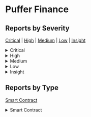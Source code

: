 
# Puffer Finance

## Reports by Severity

[Critical](<README.md#critical>) | [High](<README.md#high>) | [Medium](<README.md#medium>) | [Low](<README.md#low>) | [Insight](<README.md#insight>)
<details>
<summary>Critical</summary>

* [28788 - [SC - Critical] Slash during a withdrawal from EigenLayer will ...](./28788%20-%20%5BSC%20-%20Critical%5D%20Slash%20during%20a%20withdrawal%20from%20EigenLayer%20will%20....md)

</details>
<details>
<summary>High</summary>

* [29033 - [SC - High] Queued data will be lost if Tx is unsuccessful ...](./29033%20-%20%5BSC%20-%20High%5D%20Queued%20data%20will%20be%20lost%20if%20Tx%20is%20unsuccessful%20....md)
* [29106 - [SC - High] Insufficient Handling of Partial Failures in Wi...](./29106%20-%20%5BSC%20-%20High%5D%20Insufficient%20Handling%20of%20Partial%20Failures%20in%20Wi....md)

</details>
<details>
<summary>Medium</summary>

* [28613 - [SC - Medium] User will lose funds](./28613%20-%20%5BSC%20-%20Medium%5D%20User%20will%20lose%20funds.md)
* [28689 - [SC - Medium] incorrect lidoLockedETH value can block full re...](./28689%20-%20%5BSC%20-%20Medium%5D%20incorrect%20lidoLockedETH%20value%20can%20block%20full%20re....md)
* [28921 - [SC - Medium] Possibly protocol insolvency during a LIDO slas...](./28921%20-%20%5BSC%20-%20Medium%5D%20Possibly%20protocol%20insolvency%20during%20a%20LIDO%20slas....md)
* [29006 - [SC - Medium] Lack of Success check of the Timelock  executeT...](./29006%20-%20%5BSC%20-%20Medium%5D%20Lack%20of%20Success%20check%20of%20the%20Timelock%20%20executeT....md)
* [29054 - [SC - Medium] Lido discounted withdrawals are not accounted for](./29054%20-%20%5BSC%20-%20Medium%5D%20Lido%20discounted%20withdrawals%20are%20not%20accounted%20for.md)
* [29060 - [SC - Medium] initiateETHWithdrawalsFromLido decreases totalA...](./29060%20-%20%5BSC%20-%20Medium%5D%20initiateETHWithdrawalsFromLido%20decreases%20totalA....md)

</details>
<details>
<summary>Low</summary>

* [28623 - [SC - Low] Timelock transaction that consume more then _ g...](./28623%20-%20%5BSC%20-%20Low%5D%20Timelock%20transaction%20that%20consume%20more%20then%20_%20g....md)
* [28663 - [SC - Low] Deposit of stETH fails due to LIDOs - wei corno...](./28663%20-%20%5BSC%20-%20Low%5D%20Deposit%20of%20stETH%20fails%20due%20to%20LIDOs%20-%20wei%20corno....md)
* [28665 - [SC - Low] Underflow risk in receive function due to discr...](./28665%20-%20%5BSC%20-%20Low%5D%20Underflow%20risk%20in%20receive%20function%20due%20to%20discr....md)
* [28687 - [SC - Low] Timelocks executeTransaction incorrectly delete...](./28687%20-%20%5BSC%20-%20Low%5D%20Timelocks%20executeTransaction%20incorrectly%20delete....md)
* [28777 - [SC - Low] pufETHsrcTimelocksolexecuteTransaction - This b...](./28777%20-%20%5BSC%20-%20Low%5D%20pufETHsrcTimelocksolexecuteTransaction%20-%20This%20b....md)
* [28789 - [SC - Low] Return value of call is not checked causing fai...](./28789%20-%20%5BSC%20-%20Low%5D%20Return%20value%20of%20call%20is%20not%20checked%20causing%20fai....md)
* [28792 - [SC - Low] Return value of low level isnt checked executio...](./28792%20-%20%5BSC%20-%20Low%5D%20Return%20value%20of%20low%20level%20isnt%20checked%20executio....md)
* [28796 - [SC - Low] The PufferVaultgetPendingLidoETHAmount will ret...](./28796%20-%20%5BSC%20-%20Low%5D%20The%20PufferVaultgetPendingLidoETHAmount%20will%20ret....md)
* [28946 - [SC - Low] The assets accounting of the vault can become o...](./28946%20-%20%5BSC%20-%20Low%5D%20The%20assets%20accounting%20of%20the%20vault%20can%20become%20o....md)
* [28971 - [SC - Low] Double spending or double execution of transact...](./28971%20-%20%5BSC%20-%20Low%5D%20Double%20spending%20or%20double%20execution%20of%20transact....md)
* [29015 - [SC - Low] Boolean return value of addresscall function no...](./29015%20-%20%5BSC%20-%20Low%5D%20Boolean%20return%20value%20of%20addresscall%20function%20no....md)
* [29067 - [SC - Low] Puffer Finance  Missing Verification of Externa...](./29067%20-%20%5BSC%20-%20Low%5D%20Puffer%20Finance%20%20Missing%20Verification%20of%20Externa....md)
* [29116 - [SC - Low] Using deposit results in more shares for the sa...](./29116%20-%20%5BSC%20-%20Low%5D%20Using%20deposit%20results%20in%20more%20shares%20for%20the%20sa....md)

</details>
<details>
<summary>Insight</summary>

* [28612 - [SC - Insight] EigenLayers share rate can be massively inflate...](./28612%20-%20%5BSC%20-%20Insight%5D%20EigenLayers%20share%20rate%20can%20be%20massively%20inflate....md)
* [28625 - [SC - Insight] Gas griefing is possible on external call](./28625%20-%20%5BSC%20-%20Insight%5D%20Gas%20griefing%20is%20possible%20on%20external%20call.md)
* [28629 - [SC - Insight] Missing restricted modifier on claimWithdrawalF...](./28629%20-%20%5BSC%20-%20Insight%5D%20Missing%20restricted%20modifier%20on%20claimWithdrawalF....md)
* [28630 - [SC - Insight] Improper Validation for Partial Filling of INCH...](./28630%20-%20%5BSC%20-%20Insight%5D%20Improper%20Validation%20for%20Partial%20Filling%20of%20INCH....md)
* [28632 - [SC - Insight] Setting delay at MINIMUM_DELAY in timelock fails](./28632%20-%20%5BSC%20-%20Insight%5D%20Setting%20delay%20at%20MINIMUM_DELAY%20in%20timelock%20fails.md)
* [28645 - [SC - Insight] Attacker Prevents All Users From Withdrawing Fu...](./28645%20-%20%5BSC%20-%20Insight%5D%20Attacker%20Prevents%20All%20Users%20From%20Withdrawing%20Fu....md)
* [28646 - [SC - Insight] Resubmission with Pause Bypass Potential Exploi...](./28646%20-%20%5BSC%20-%20Insight%5D%20Resubmission%20with%20Pause%20Bypass%20Potential%20Exploi....md)
* [28650 - [SC - Insight] Protocol Insolvency due to the over inflated ca...](./28650%20-%20%5BSC%20-%20Insight%5D%20Protocol%20Insolvency%20due%20to%20the%20over%20inflated%20ca....md)
* [28656 - [SC - Insight] Blocking redeemwithdraw from vault](./28656%20-%20%5BSC%20-%20Insight%5D%20Blocking%20redeemwithdraw%20from%20vault.md)
* [28660 - [SC - Insight] pufETHsrcTimelock_setDelay - L State constant M...](./28660%20-%20%5BSC%20-%20Insight%5D%20pufETHsrcTimelock_setDelay%20-%20L%20State%20constant%20M....md)
* [28688 - [SC - Insight] Unhandled Failure of _executeTransaction Call i...](./28688%20-%20%5BSC%20-%20Insight%5D%20Unhandled%20Failure%20of%20_executeTransaction%20Call%20i....md)
* [28695 - [SC - Insight] pufETHsrcTimelockexecuteTransaction - L The tim...](./28695%20-%20%5BSC%20-%20Insight%5D%20pufETHsrcTimelockexecuteTransaction%20-%20L%20The%20tim....md)
* [28698 - [SC - Insight] User can frontrun claim transaction to make cla...](./28698%20-%20%5BSC%20-%20Insight%5D%20User%20can%20frontrun%20claim%20transaction%20to%20make%20cla....md)
* [28702 - [SC - Insight] Malicious users can frontrun permits to DoS swaps](./28702%20-%20%5BSC%20-%20Insight%5D%20Malicious%20users%20can%20frontrun%20permits%20to%20DoS%20swaps.md)
* [28729 - [SC - Insight] MINIMUM_DELAY uses incorrect value of  days ins...](./28729%20-%20%5BSC%20-%20Insight%5D%20MINIMUM_DELAY%20uses%20incorrect%20value%20of%20%20days%20ins....md)
* [28732 - [SC - Insight] External Call from Eigen Layer can fail silentl...](./28732%20-%20%5BSC%20-%20Insight%5D%20External%20Call%20from%20Eigen%20Layer%20can%20fail%20silentl....md)
* [28773 - [SC - Insight] The function claimWithdrawalFromEigenLayer can ...](./28773%20-%20%5BSC%20-%20Insight%5D%20The%20function%20claimWithdrawalFromEigenLayer%20can%20....md)
* [28775 - [SC - Insight] pufETHsrcTimelocksolexecuteTransaction - This b...](./28775%20-%20%5BSC%20-%20Insight%5D%20pufETHsrcTimelocksolexecuteTransaction%20-%20This%20b....md)
* [28779 - [SC - Insight] Missing sender address check in receive may lea...](./28779%20-%20%5BSC%20-%20Insight%5D%20Missing%20sender%20address%20check%20in%20receive%20may%20lea....md)
* [28813 - [SC - Insight] PufferVaultclaimWithdrawalFromLido according to...](./28813%20-%20%5BSC%20-%20Insight%5D%20PufferVaultclaimWithdrawalFromLido%20according%20to....md)
* [28827 - [SC - Insight] Multi requestid claims can trigger DOS](./28827%20-%20%5BSC%20-%20Insight%5D%20Multi%20requestid%20claims%20can%20trigger%20DOS.md)
* [28833 - [SC - Insight] Missing slippage protection in functions deposi...](./28833%20-%20%5BSC%20-%20Insight%5D%20Missing%20slippage%20protection%20in%20functions%20deposi....md)
* [28852 - [SC - Insight] Reverting permit transactions caught in the cat...](./28852%20-%20%5BSC%20-%20Insight%5D%20Reverting%20permit%20transactions%20caught%20in%20the%20cat....md)
* [28934 - [SC - Insight] TimelockcancelTransaction does not check  asser...](./28934%20-%20%5BSC%20-%20Insight%5D%20TimelockcancelTransaction%20does%20not%20check%20%20asser....md)
* [28942 - [SC - Insight] Self Destruction of inchRouter can lead to loss...](./28942%20-%20%5BSC%20-%20Insight%5D%20Self%20Destruction%20of%20inchRouter%20can%20lead%20to%20loss....md)
* [28947 - [SC - Insight] Info](./28947%20-%20%5BSC%20-%20Insight%5D%20Info.md)
* [28964 - [SC - Insight] Claiming withdrawals from Lido can lead to unbo...](./28964%20-%20%5BSC%20-%20Insight%5D%20Claiming%20withdrawals%20from%20Lido%20can%20lead%20to%20unbo....md)
* [28991 - [SC - Insight] Contract uint delay variable cannot be set to i...](./28991%20-%20%5BSC%20-%20Insight%5D%20Contract%20uint%20delay%20variable%20cannot%20be%20set%20to%20i....md)
* [29017 - [SC - Insight] Timelock is not capable of performing payable t...](./29017%20-%20%5BSC%20-%20Insight%5D%20Timelock%20is%20not%20capable%20of%20performing%20payable%20t....md)
* [29073 - [SC - Insight] excuteTransaction in timelock contract will una...](./29073%20-%20%5BSC%20-%20Insight%5D%20excuteTransaction%20in%20timelock%20contract%20will%20una....md)
* [29080 - [SC - Insight] Uninitialized uups upgradeable can lead to loss...](./29080%20-%20%5BSC%20-%20Insight%5D%20Uninitialized%20uups%20upgradeable%20can%20lead%20to%20loss....md)
* [29081 - [SC - Insight] No constructor should be used to set in upgrade...](./29081%20-%20%5BSC%20-%20Insight%5D%20No%20constructor%20should%20be%20used%20to%20set%20in%20upgrade....md)
* [29082 - [SC - Insight] Restricted modifier should not be used with int...](./29082%20-%20%5BSC%20-%20Insight%5D%20Restricted%20modifier%20should%20not%20be%20used%20with%20int....md)
* [29099 - [SC - Insight] Actual amount of stETH deposited is less than t...](./29099%20-%20%5BSC%20-%20Insight%5D%20Actual%20amount%20of%20stETH%20deposited%20is%20less%20than%20t....md)
* [29110 - [SC - Insight] Insecure Token Allowance Management in PufferDe...](./29110%20-%20%5BSC%20-%20Insight%5D%20Insecure%20Token%20Allowance%20Management%20in%20PufferDe....md)
* [29111 - [SC - Insight] Silent Failure of ERC Permit Calls in PufferDep...](./29111%20-%20%5BSC%20-%20Insight%5D%20Silent%20Failure%20of%20ERC%20Permit%20Calls%20in%20PufferDep....md)

</details>

## Reports by Type

[Smart Contract](<README.md#smart-contract>)
<details>
<summary>Smart Contract</summary>

* [28612 - [SC - Insight] EigenLayers share rate can be massively inflate...](./28612%20-%20%5BSC%20-%20Insight%5D%20EigenLayers%20share%20rate%20can%20be%20massively%20inflate....md)
* [28613 - [SC - Medium] User will lose funds](./28613%20-%20%5BSC%20-%20Medium%5D%20User%20will%20lose%20funds.md)
* [28623 - [SC - Low] Timelock transaction that consume more then _ g...](./28623%20-%20%5BSC%20-%20Low%5D%20Timelock%20transaction%20that%20consume%20more%20then%20_%20g....md)
* [28625 - [SC - Insight] Gas griefing is possible on external call](./28625%20-%20%5BSC%20-%20Insight%5D%20Gas%20griefing%20is%20possible%20on%20external%20call.md)
* [28629 - [SC - Insight] Missing restricted modifier on claimWithdrawalF...](./28629%20-%20%5BSC%20-%20Insight%5D%20Missing%20restricted%20modifier%20on%20claimWithdrawalF....md)
* [28630 - [SC - Insight] Improper Validation for Partial Filling of INCH...](./28630%20-%20%5BSC%20-%20Insight%5D%20Improper%20Validation%20for%20Partial%20Filling%20of%20INCH....md)
* [28632 - [SC - Insight] Setting delay at MINIMUM_DELAY in timelock fails](./28632%20-%20%5BSC%20-%20Insight%5D%20Setting%20delay%20at%20MINIMUM_DELAY%20in%20timelock%20fails.md)
* [28645 - [SC - Insight] Attacker Prevents All Users From Withdrawing Fu...](./28645%20-%20%5BSC%20-%20Insight%5D%20Attacker%20Prevents%20All%20Users%20From%20Withdrawing%20Fu....md)
* [28646 - [SC - Insight] Resubmission with Pause Bypass Potential Exploi...](./28646%20-%20%5BSC%20-%20Insight%5D%20Resubmission%20with%20Pause%20Bypass%20Potential%20Exploi....md)
* [28650 - [SC - Insight] Protocol Insolvency due to the over inflated ca...](./28650%20-%20%5BSC%20-%20Insight%5D%20Protocol%20Insolvency%20due%20to%20the%20over%20inflated%20ca....md)
* [28656 - [SC - Insight] Blocking redeemwithdraw from vault](./28656%20-%20%5BSC%20-%20Insight%5D%20Blocking%20redeemwithdraw%20from%20vault.md)
* [28660 - [SC - Insight] pufETHsrcTimelock_setDelay - L State constant M...](./28660%20-%20%5BSC%20-%20Insight%5D%20pufETHsrcTimelock_setDelay%20-%20L%20State%20constant%20M....md)
* [28663 - [SC - Low] Deposit of stETH fails due to LIDOs - wei corno...](./28663%20-%20%5BSC%20-%20Low%5D%20Deposit%20of%20stETH%20fails%20due%20to%20LIDOs%20-%20wei%20corno....md)
* [28665 - [SC - Low] Underflow risk in receive function due to discr...](./28665%20-%20%5BSC%20-%20Low%5D%20Underflow%20risk%20in%20receive%20function%20due%20to%20discr....md)
* [28687 - [SC - Low] Timelocks executeTransaction incorrectly delete...](./28687%20-%20%5BSC%20-%20Low%5D%20Timelocks%20executeTransaction%20incorrectly%20delete....md)
* [28688 - [SC - Insight] Unhandled Failure of _executeTransaction Call i...](./28688%20-%20%5BSC%20-%20Insight%5D%20Unhandled%20Failure%20of%20_executeTransaction%20Call%20i....md)
* [28689 - [SC - Medium] incorrect lidoLockedETH value can block full re...](./28689%20-%20%5BSC%20-%20Medium%5D%20incorrect%20lidoLockedETH%20value%20can%20block%20full%20re....md)
* [28695 - [SC - Insight] pufETHsrcTimelockexecuteTransaction - L The tim...](./28695%20-%20%5BSC%20-%20Insight%5D%20pufETHsrcTimelockexecuteTransaction%20-%20L%20The%20tim....md)
* [28698 - [SC - Insight] User can frontrun claim transaction to make cla...](./28698%20-%20%5BSC%20-%20Insight%5D%20User%20can%20frontrun%20claim%20transaction%20to%20make%20cla....md)
* [28702 - [SC - Insight] Malicious users can frontrun permits to DoS swaps](./28702%20-%20%5BSC%20-%20Insight%5D%20Malicious%20users%20can%20frontrun%20permits%20to%20DoS%20swaps.md)
* [28729 - [SC - Insight] MINIMUM_DELAY uses incorrect value of  days ins...](./28729%20-%20%5BSC%20-%20Insight%5D%20MINIMUM_DELAY%20uses%20incorrect%20value%20of%20%20days%20ins....md)
* [28732 - [SC - Insight] External Call from Eigen Layer can fail silentl...](./28732%20-%20%5BSC%20-%20Insight%5D%20External%20Call%20from%20Eigen%20Layer%20can%20fail%20silentl....md)
* [28773 - [SC - Insight] The function claimWithdrawalFromEigenLayer can ...](./28773%20-%20%5BSC%20-%20Insight%5D%20The%20function%20claimWithdrawalFromEigenLayer%20can%20....md)
* [28775 - [SC - Insight] pufETHsrcTimelocksolexecuteTransaction - This b...](./28775%20-%20%5BSC%20-%20Insight%5D%20pufETHsrcTimelocksolexecuteTransaction%20-%20This%20b....md)
* [28777 - [SC - Low] pufETHsrcTimelocksolexecuteTransaction - This b...](./28777%20-%20%5BSC%20-%20Low%5D%20pufETHsrcTimelocksolexecuteTransaction%20-%20This%20b....md)
* [28779 - [SC - Insight] Missing sender address check in receive may lea...](./28779%20-%20%5BSC%20-%20Insight%5D%20Missing%20sender%20address%20check%20in%20receive%20may%20lea....md)
* [28788 - [SC - Critical] Slash during a withdrawal from EigenLayer will ...](./28788%20-%20%5BSC%20-%20Critical%5D%20Slash%20during%20a%20withdrawal%20from%20EigenLayer%20will%20....md)
* [28789 - [SC - Low] Return value of call is not checked causing fai...](./28789%20-%20%5BSC%20-%20Low%5D%20Return%20value%20of%20call%20is%20not%20checked%20causing%20fai....md)
* [28792 - [SC - Low] Return value of low level isnt checked executio...](./28792%20-%20%5BSC%20-%20Low%5D%20Return%20value%20of%20low%20level%20isnt%20checked%20executio....md)
* [28796 - [SC - Low] The PufferVaultgetPendingLidoETHAmount will ret...](./28796%20-%20%5BSC%20-%20Low%5D%20The%20PufferVaultgetPendingLidoETHAmount%20will%20ret....md)
* [28813 - [SC - Insight] PufferVaultclaimWithdrawalFromLido according to...](./28813%20-%20%5BSC%20-%20Insight%5D%20PufferVaultclaimWithdrawalFromLido%20according%20to....md)
* [28827 - [SC - Insight] Multi requestid claims can trigger DOS](./28827%20-%20%5BSC%20-%20Insight%5D%20Multi%20requestid%20claims%20can%20trigger%20DOS.md)
* [28833 - [SC - Insight] Missing slippage protection in functions deposi...](./28833%20-%20%5BSC%20-%20Insight%5D%20Missing%20slippage%20protection%20in%20functions%20deposi....md)
* [28852 - [SC - Insight] Reverting permit transactions caught in the cat...](./28852%20-%20%5BSC%20-%20Insight%5D%20Reverting%20permit%20transactions%20caught%20in%20the%20cat....md)
* [28921 - [SC - Medium] Possibly protocol insolvency during a LIDO slas...](./28921%20-%20%5BSC%20-%20Medium%5D%20Possibly%20protocol%20insolvency%20during%20a%20LIDO%20slas....md)
* [28934 - [SC - Insight] TimelockcancelTransaction does not check  asser...](./28934%20-%20%5BSC%20-%20Insight%5D%20TimelockcancelTransaction%20does%20not%20check%20%20asser....md)
* [28942 - [SC - Insight] Self Destruction of inchRouter can lead to loss...](./28942%20-%20%5BSC%20-%20Insight%5D%20Self%20Destruction%20of%20inchRouter%20can%20lead%20to%20loss....md)
* [28946 - [SC - Low] The assets accounting of the vault can become o...](./28946%20-%20%5BSC%20-%20Low%5D%20The%20assets%20accounting%20of%20the%20vault%20can%20become%20o....md)
* [28947 - [SC - Insight] Info](./28947%20-%20%5BSC%20-%20Insight%5D%20Info.md)
* [28964 - [SC - Insight] Claiming withdrawals from Lido can lead to unbo...](./28964%20-%20%5BSC%20-%20Insight%5D%20Claiming%20withdrawals%20from%20Lido%20can%20lead%20to%20unbo....md)
* [28971 - [SC - Low] Double spending or double execution of transact...](./28971%20-%20%5BSC%20-%20Low%5D%20Double%20spending%20or%20double%20execution%20of%20transact....md)
* [28991 - [SC - Insight] Contract uint delay variable cannot be set to i...](./28991%20-%20%5BSC%20-%20Insight%5D%20Contract%20uint%20delay%20variable%20cannot%20be%20set%20to%20i....md)
* [29006 - [SC - Medium] Lack of Success check of the Timelock  executeT...](./29006%20-%20%5BSC%20-%20Medium%5D%20Lack%20of%20Success%20check%20of%20the%20Timelock%20%20executeT....md)
* [29015 - [SC - Low] Boolean return value of addresscall function no...](./29015%20-%20%5BSC%20-%20Low%5D%20Boolean%20return%20value%20of%20addresscall%20function%20no....md)
* [29017 - [SC - Insight] Timelock is not capable of performing payable t...](./29017%20-%20%5BSC%20-%20Insight%5D%20Timelock%20is%20not%20capable%20of%20performing%20payable%20t....md)
* [29033 - [SC - High] Queued data will be lost if Tx is unsuccessful ...](./29033%20-%20%5BSC%20-%20High%5D%20Queued%20data%20will%20be%20lost%20if%20Tx%20is%20unsuccessful%20....md)
* [29054 - [SC - Medium] Lido discounted withdrawals are not accounted for](./29054%20-%20%5BSC%20-%20Medium%5D%20Lido%20discounted%20withdrawals%20are%20not%20accounted%20for.md)
* [29060 - [SC - Medium] initiateETHWithdrawalsFromLido decreases totalA...](./29060%20-%20%5BSC%20-%20Medium%5D%20initiateETHWithdrawalsFromLido%20decreases%20totalA....md)
* [29067 - [SC - Low] Puffer Finance  Missing Verification of Externa...](./29067%20-%20%5BSC%20-%20Low%5D%20Puffer%20Finance%20%20Missing%20Verification%20of%20Externa....md)
* [29073 - [SC - Insight] excuteTransaction in timelock contract will una...](./29073%20-%20%5BSC%20-%20Insight%5D%20excuteTransaction%20in%20timelock%20contract%20will%20una....md)
* [29080 - [SC - Insight] Uninitialized uups upgradeable can lead to loss...](./29080%20-%20%5BSC%20-%20Insight%5D%20Uninitialized%20uups%20upgradeable%20can%20lead%20to%20loss....md)
* [29081 - [SC - Insight] No constructor should be used to set in upgrade...](./29081%20-%20%5BSC%20-%20Insight%5D%20No%20constructor%20should%20be%20used%20to%20set%20in%20upgrade....md)
* [29082 - [SC - Insight] Restricted modifier should not be used with int...](./29082%20-%20%5BSC%20-%20Insight%5D%20Restricted%20modifier%20should%20not%20be%20used%20with%20int....md)
* [29099 - [SC - Insight] Actual amount of stETH deposited is less than t...](./29099%20-%20%5BSC%20-%20Insight%5D%20Actual%20amount%20of%20stETH%20deposited%20is%20less%20than%20t....md)
* [29106 - [SC - High] Insufficient Handling of Partial Failures in Wi...](./29106%20-%20%5BSC%20-%20High%5D%20Insufficient%20Handling%20of%20Partial%20Failures%20in%20Wi....md)
* [29110 - [SC - Insight] Insecure Token Allowance Management in PufferDe...](./29110%20-%20%5BSC%20-%20Insight%5D%20Insecure%20Token%20Allowance%20Management%20in%20PufferDe....md)
* [29111 - [SC - Insight] Silent Failure of ERC Permit Calls in PufferDep...](./29111%20-%20%5BSC%20-%20Insight%5D%20Silent%20Failure%20of%20ERC%20Permit%20Calls%20in%20PufferDep....md)
* [29116 - [SC - Low] Using deposit results in more shares for the sa...](./29116%20-%20%5BSC%20-%20Low%5D%20Using%20deposit%20results%20in%20more%20shares%20for%20the%20sa....md)

</details>
